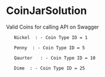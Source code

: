 # CoinJarSolution

Valid Coins for calling API on Swagger 

       Nickel  : - Coin Type ID = 1
       
       Penny  : - Coin Type ID = 5
       
       Qaurter   : - Coin Type ID = 10
       
       Dime  : - Coin Type ID = 25
